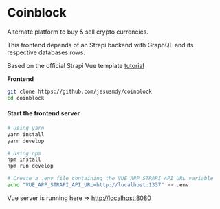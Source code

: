 # Coinblock

Alternate platform to buy & sell crypto currencies.

This frontend depends of an Strapi backend with GraphQL and its respective databases rows.

Based on the official Strapi Vue template [tutorial](https://strapi.io/blog/build-a-blog-with-vue-strapi-and-apollo)

**Frontend**

```bash
git clone https://github.com/jesusmdy/coinblock
cd coinblock
```

#### Start the frontend server

```bash
# Using yarn
yarn install
yarn develop

# Using npm
npm install
npm run develop

# Create a .env file containing the VUE_APP_STRAPI_API_URL variable
echo "VUE_APP_STRAPI_API_URL=http://localhost:1337" >> .env
```

Vue server is running here => [http://localhost:8080](http://localhost:8080)

